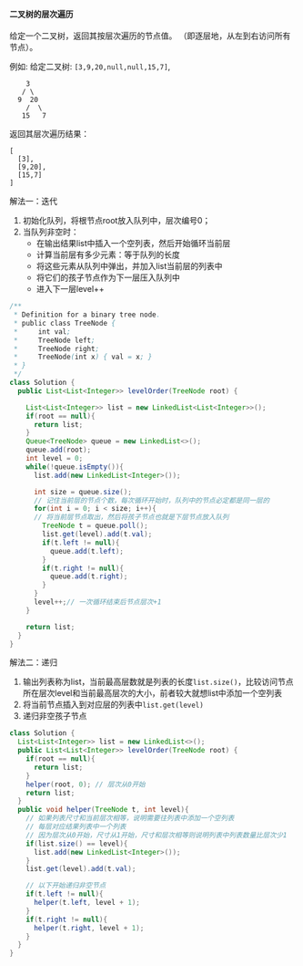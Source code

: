 #### 二叉树的层次遍历

给定一个二叉树，返回其按层次遍历的节点值。 （即逐层地，从左到右访问所有节点）。

例如:
给定二叉树: `[3,9,20,null,null,15,7]`,

```
    3
   / \
  9  20
    /  \
   15   7
```

返回其层次遍历结果：

```
[
  [3],
  [9,20],
  [15,7]
]
```

解法一：迭代

1. 初始化队列，将根节点root放入队列中，层次编号0；
2. 当队列非空时：
   * 在输出结果list中插入一个空列表，然后开始循环当前层
   * 计算当前层有多少元素：等于队列的长度
   * 将这些元素从队列中弹出，并加入list当前层的列表中
   * 将它们的孩子节点作为下一层压入队列中
   * 进入下一层level++

```java
/**
 * Definition for a binary tree node.
 * public class TreeNode {
 *     int val;
 *     TreeNode left;
 *     TreeNode right;
 *     TreeNode(int x) { val = x; }
 * }
 */
class Solution {
  public List<List<Integer>> levelOrder(TreeNode root) {

    List<List<Integer>> list = new LinkedList<List<Integer>>();
    if(root == null){
      return list;
    }
    Queue<TreeNode> queue = new LinkedList<>();
    queue.add(root);
    int level = 0;
    while(!queue.isEmpty()){
      list.add(new LinkedList<Integer>());

      int size = queue.size();
      // 记住当前层的节点个数，每次循环开始时，队列中的节点必定都是同一层的
      for(int i = 0; i < size; i++){
      // 将当前层节点取出，然后将孩子节点也就是下层节点放入队列
        TreeNode t = queue.poll();
        list.get(level).add(t.val);
        if(t.left != null){
          queue.add(t.left);
        }
        if(t.right != null){
          queue.add(t.right);
        }
      }
      level++;// 一次循环结束后节点层次+1
    }

    return list;
  }
}
```

解法二：递归

1. 输出列表称为list，当前最高层数就是列表的长度`list.size()`，比较访问节点所在层次level和当前最高层次的大小，前者较大就想list中添加一个空列表
2. 将当前节点插入到对应层的列表中`list.get(level)`
3. 递归非空孩子节点

```java
class Solution {
  List<List<Integer>> list = new LinkedList<>();
  public List<List<Integer>> levelOrder(TreeNode root) {
    if(root == null){
      return list;
    }
    helper(root, 0); // 层次从0开始
    return list;
  }
  public void helper(TreeNode t, int level){
    // 如果列表尺寸和当前层次相等，说明需要往列表中添加一个空列表
    // 每层对应结果列表中一个列表
    // 因为层次从0开始，尺寸从1开始，尺寸和层次相等则说明列表中列表数量比层次少1
    if(list.size() == level){
      list.add(new LinkedList<Integer>());
    }
    list.get(level).add(t.val);

    // 以下开始递归非空节点
    if(t.left != null){
      helper(t.left, level + 1);
    }
    if(t.right != null){
      helper(t.right, level + 1);
    }
  }
}
```

